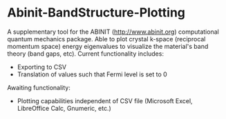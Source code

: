 # Abinit-BandStructure-Plotting
A supplementary tool for the ABINIT (http://www.abinit.org) computational quantum mechanics package. Able to plot crystal k-space (reciprocal momentum space) energy eigenvalues to visualize the material's band theory (band gaps, etc). Current functionality includes:
 - Exporting to CSV
 - Translation of values such that Fermi level is set to 0

Awaiting functionality:
 - Plotting capabilities independent of CSV file (Microsoft Excel, LibreOffice Calc, Gnumeric, etc.)
